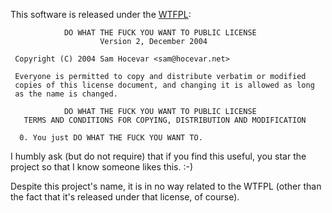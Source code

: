 This software is released under the [WTFPL][1]:

                DO WHAT THE FUCK YOU WANT TO PUBLIC LICENSE
                        Version 2, December 2004
    
     Copyright (C) 2004 Sam Hocevar <sam@hocevar.net>
    
     Everyone is permitted to copy and distribute verbatim or modified
     copies of this license document, and changing it is allowed as long
     as the name is changed.
    
                DO WHAT THE FUCK YOU WANT TO PUBLIC LICENSE
       TERMS AND CONDITIONS FOR COPYING, DISTRIBUTION AND MODIFICATION
    
      0. You just DO WHAT THE FUCK YOU WANT TO.

I humbly ask (but do not require) that if you find this useful, you star the
project so that I know someone likes this. :-)

Despite this project's name, it is in no way related to the WTFPL (other than
the fact that it's released under that license, of course).

[1]: http://www.wtfpl.net/about/
